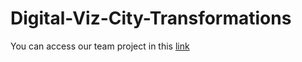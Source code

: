 # Digital-Viz-City-Transformations

You can access our team project in this [link](http://zeqiang.fun/Digital-Viz-City-Transformations/
)
